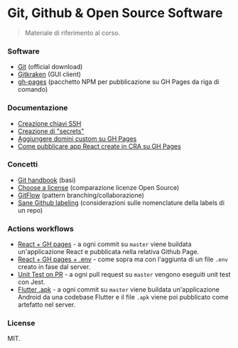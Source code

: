 # Git, Github & Open Source Software
> Materiale di riferimento al corso.

### Software
* [Git](https://git-scm.com/) (official download)
* [Gitkraken](https://www.gitkraken.com/) (GUI client)
* [gh-pages](https://www.npmjs.com/package/gh-pages) (pacchetto NPM per pubblicazione su GH Pages da riga di comando)

### Documentazione
* [Creazione chiavi SSH](https://docs.github.com/en/github/authenticating-to-github/generating-a-new-ssh-key-and-adding-it-to-the-ssh-agent)
* [Creazione di "secrets"](https://docs.github.com/en/actions/reference/encrypted-secrets)
* [Aggiungere domini custom su GH Pages](https://docs.github.com/en/github/working-with-github-pages/managing-a-custom-domain-for-your-github-pages-site#configuring-a-subdomain)
* [Come pubblicare app React create in CRA su GH Pages](https://create-react-app.dev/docs/deployment/#github-pages)

### Concetti
* [Git handbook](https://guides.github.com/introduction/git-handbook/) (basi)
* [Choose a license](https://choosealicense.com/) (comparazione licenze Open Source)
* [GitFlow](https://www.atlassian.com/git/tutorials/comparing-workflows/gitflow-workflow) (pattern branching/collaborazione)
* [Sane Github labeling](https://medium.com/@dave_lunny/sane-github-labels-c5d2e6004b63) (considerazioni sulle nomenclature della labels di un repo)

### Actions workflows
* [React + GH pages](./workflows/react-pages.yml) - a ogni commit su `master` viene buildata un'applicazione React e pubblicata nella relativa Github Page.
* [React + GH pages + .env](./workflows/react-pages-env.yml) - come sopra ma con l'aggiunta di un file `.env` creato in fase dal server.
* [Unit Test on PR](./workflows/react-unit-test.yml) - a ogni pull request su `master` vengono eseguiti unit test con Jest.
* [Flutter .apk](./workflows/flutter-apk.yml) - a ogni commit su `master` viene buildata un'applicazione Android da una codebase Flutter e il file `.apk` viene poi pubblicato come artefatto nel server.


### License
MIT.